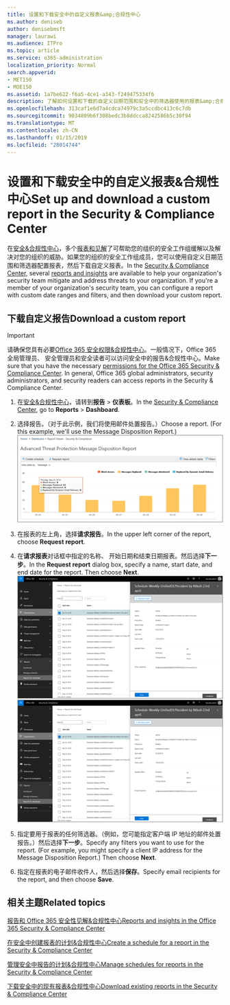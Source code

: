 ```yaml
---
title: 设置和下载安全中的自定义报表&amp;合规性中心
ms.author: deniseb
author: denisebmsft
manager: laurawi
ms.audience: ITPro
ms.topic: article
ms.service: o365-administration
localization_priority: Normal
search.appverid:
- MET150
- MOE150
ms.assetid: 1a7be622-f6a5-4ce1-a343-f249475334f6
description: 了解如何设置和下载的自定义日期范围和安全中的筛选器使用的报表&amp;合规性中心。
ms.openlocfilehash: 313caf1e6d7a4cdca74979c3a5ccdbc413c6c7db
ms.sourcegitcommit: 9034809b6f308bedc3b8ddcca8242586b5c30f94
ms.translationtype: MT
ms.contentlocale: zh-CN
ms.lasthandoff: 01/15/2019
ms.locfileid: "28014744"
---
```

# <a name="set-up-and-download-a-custom-report-in-the-security-amp-compliance-center"></a><span data-ttu-id="124ab-103">设置和下载安全中的自定义报表&amp;合规性中心</span><span class="sxs-lookup"><span data-stu-id="124ab-103">Set up and download a custom report in the Security &amp; Compliance Center</span></span>

<span data-ttu-id="124ab-p101">在[安全&amp;合规性中心](https://protection.office.com)，多个[报表和见解](reports-and-insights-in-security-and-compliance.md)了可帮助您的组织的安全工作组缓解以及解决对您的组织的威胁。如果您的组织的安全工作组成员，您可以使用自定义日期范围和筛选器配置报表，然后下载自定义报表。</span><span class="sxs-lookup"><span data-stu-id="124ab-p101">In the [Security &amp; Compliance Center](https://protection.office.com), several [reports and insights](reports-and-insights-in-security-and-compliance.md) are available to help your organization's security team mitigate and address threats to your organization. If you're a member of your organization's security team, you can configure a report with custom date ranges and filters, and then download your custom report.</span></span> 
  
## <a name="download-a-custom-report"></a><span data-ttu-id="124ab-106">下载自定义报告</span><span class="sxs-lookup"><span data-stu-id="124ab-106">Download a custom report</span></span>

> [!IMPORTANT]
> <span data-ttu-id="124ab-p102">请确保您具有必要[Office 365 安全权限&amp;合规性中心](permissions-in-the-security-and-compliance-center.md)。一般情况下，Office 365 全局管理员、 安全管理员和安全读者可以访问安全中的报告&amp;合规性中心。</span><span class="sxs-lookup"><span data-stu-id="124ab-p102">Make sure that you have the necessary [permissions for the Office 365 Security &amp; Compliance Center](permissions-in-the-security-and-compliance-center.md). In general, Office 365 global administrators, security administrators, and security readers can access reports in the Security &amp; Compliance Center.</span></span> 
  
1. <span data-ttu-id="124ab-109">在[安全&amp;合规性中心](https://protection.office.com)，请转到**报告** \> **仪表板**。</span><span class="sxs-lookup"><span data-stu-id="124ab-109">In the [Security &amp; Compliance Center](https://protection.office.com), go to **Reports** \> **Dashboard**.</span></span>
    
2. <span data-ttu-id="124ab-p103">选择报告。（对于此示例，我们将使用邮件处置报告。）</span><span class="sxs-lookup"><span data-stu-id="124ab-p103">Choose a report. (For this example, we'll use the Message Disposition Report.)</span></span><br/>![选择请求报告以下载一个报表](media/b566925d-b9d9-453d-9bdd-f2637c7ba140.png)
  
3. <span data-ttu-id="124ab-113">在报表的左上角，选择**请求报告**。</span><span class="sxs-lookup"><span data-stu-id="124ab-113">In the upper left corner of the report, choose **Request report**.</span></span>
    
4. <span data-ttu-id="124ab-p104">在**请求报表**对话框中指定的名称、 开始日期和结束日期报表。然后选择**下一步**。</span><span class="sxs-lookup"><span data-stu-id="124ab-p104">In the **Request report** dialog box, specify a name, start date, and end date for the report. Then choose **Next**.</span></span><br/><span data-ttu-id="124ab-116">![安全中&amp;合规性中心中，选择报告\>下载报告](media/65e625f5-c98c-49fc-9c1f-8c80ec8308fd.png)</span><span class="sxs-lookup"><span data-stu-id="124ab-116">![In the Security &amp; Compliance Center, choose Reports \> Reports for download](media/65e625f5-c98c-49fc-9c1f-8c80ec8308fd.png)</span></span>
  
5. <span data-ttu-id="124ab-p105">指定要用于报表的任何筛选器。（例如，您可能指定客户端 IP 地址的邮件处置报告。）然后选择**下一步**。</span><span class="sxs-lookup"><span data-stu-id="124ab-p105">Specify any filters you want to use for the report. (For example, you might specify a client IP address for the Message Disposition Report.) Then choose **Next**.</span></span>
    
6. <span data-ttu-id="124ab-119">指定在报表的电子邮件收件人，然后选择**保存**。</span><span class="sxs-lookup"><span data-stu-id="124ab-119">Specify email recipients for the report, and then choose **Save**.</span></span>
    
## <a name="related-topics"></a><span data-ttu-id="124ab-120">相关主题</span><span class="sxs-lookup"><span data-stu-id="124ab-120">Related topics</span></span>

[<span data-ttu-id="124ab-121">报告和 Office 365 安全性见解&amp;合规性中心</span><span class="sxs-lookup"><span data-stu-id="124ab-121">Reports and insights in the Office 365 Security &amp; Compliance Center</span></span>](reports-and-insights-in-security-and-compliance.md)
  
[<span data-ttu-id="124ab-122">在安全中创建报表的计划&amp;合规性中心</span><span class="sxs-lookup"><span data-stu-id="124ab-122">Create a schedule for a report in the Security &amp; Compliance Center</span></span>](create-a-schedule-for-a-report.md)
  
[<span data-ttu-id="124ab-123">管理安全中报告的计划&amp;合规性中心</span><span class="sxs-lookup"><span data-stu-id="124ab-123">Manage schedules for reports in the Security &amp; Compliance Center</span></span>](manage-schedules-for-multiple-reports.md)
  
[<span data-ttu-id="124ab-124">下载安全中的现有报表&amp;合规性中心</span><span class="sxs-lookup"><span data-stu-id="124ab-124">Download existing reports in the Security &amp; Compliance Center</span></span>](download-existing-reports.md)
  

